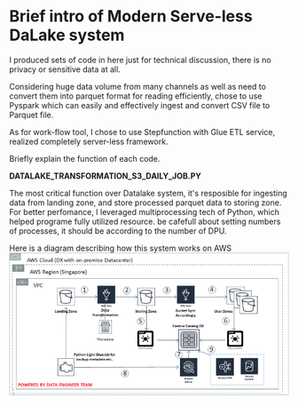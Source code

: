 # Brief intro of Modern Serve-less DaLake system 

I produced sets of code in here just for technical discussion, there is no privacy or sensitive data at all.

Considering huge data volume from many channels as well as need to convert them into parquet format for reading efficiently, chose to use Pyspark which can easily and effectively ingest and convert CSV file to Parquet file.

As for work-flow tool, I chose to use Stepfunction with Glue ETL service, realized completely server-less framework.


Briefly explain the function of each code.

<B>DATALAKE_TRANSFORMATION_S3_DAILY_JOB.PY</B>

The most critical function over Datalake system, it's resposible for ingesting data from landing zone, and store processed parquet data to storing zone.
For better perfomance, I leveraged multiprocessing tech of Python, which helped programe fully utilized resource. be cafefull about setting numbers of processes, it should be according to the number of DPU.

Here is a diagram describing how this system works on AWS
<img width="1030" src="https://github.com/liang-wu-1985/DataLake_Ingestion_System/blob/master/images/datalake-flow.png?raw=true">
